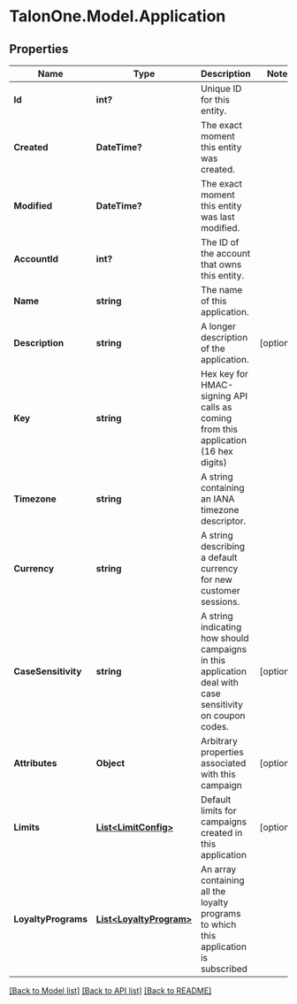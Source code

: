 # TalonOne.Model.Application
## Properties

Name | Type | Description | Notes
------------ | ------------- | ------------- | -------------
**Id** | **int?** | Unique ID for this entity. | 
**Created** | **DateTime?** | The exact moment this entity was created. | 
**Modified** | **DateTime?** | The exact moment this entity was last modified. | 
**AccountId** | **int?** | The ID of the account that owns this entity. | 
**Name** | **string** | The name of this application. | 
**Description** | **string** | A longer description of the application. | [optional] 
**Key** | **string** | Hex key for HMAC-signing API calls as coming from this application (16 hex digits) | 
**Timezone** | **string** | A string containing an IANA timezone descriptor. | 
**Currency** | **string** | A string describing a default currency for new customer sessions. | 
**CaseSensitivity** | **string** | A string indicating how should campaigns in this application deal with case sensitivity on coupon codes. | [optional] 
**Attributes** | **Object** | Arbitrary properties associated with this campaign | [optional] 
**Limits** | [**List&lt;LimitConfig&gt;**](LimitConfig.md) | Default limits for campaigns created in this application | [optional] 
**LoyaltyPrograms** | [**List&lt;LoyaltyProgram&gt;**](LoyaltyProgram.md) | An array containing all the loyalty programs to which this application is subscribed | 

[[Back to Model list]](../README.md#documentation-for-models) [[Back to API list]](../README.md#documentation-for-api-endpoints) [[Back to README]](../README.md)

